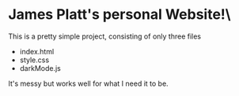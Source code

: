 # James Platt's personal Website!\

This is a pretty simple project, consisting of only three files
- index.html
- style.css
- darkMode.js

It's messy but works well for what I need it to be.

